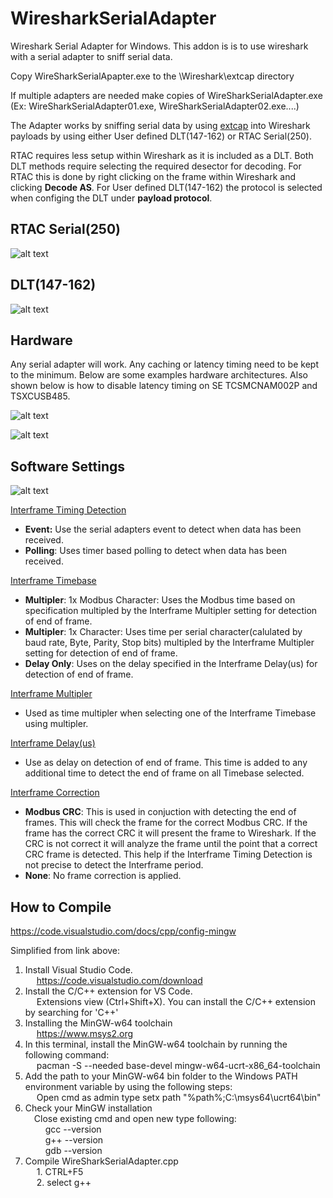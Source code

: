 # WiresharkSerialAdapter
Wireshark Serial Adapter for Windows.  This addon is is to use wireshark with a serial adapter to sniff serial data.

Copy WireSharkSerialApapter.exe to the \Wireshark\extcap directory

If multiple adapters are needed make copies of WireSharkSerialAdapter.exe (Ex:  WireSharkSerialAdapter01.exe, WireSharkSerialAdapter02.exe....) 


The Adapter works by sniffing serial data by using [extcap](https://www.wireshark.org/docs/man-pages/extcap.html) into Wireshark payloads by using either User defined DLT(147-162) or RTAC Serial(250).  

RTAC requires less setup within Wireshark as it is included as a DLT.  Both DLT methods require selecting the required desector for decoding.  For RTAC this is done by right clicking on the frame within Wireshark and clicking **Decode AS**.  For User defined DLT(147-162) the protocol is selected when configing the DLT under **payload protocol**.

## RTAC Serial(250)
![alt text](https://github.com/jzhvymetal/WiresharkSerialAdapter/blob/main/02_Wireshark%20Serial%20Adapter-Using%20RTAC%20Serial%20DLT.png)

## DLT(147-162)
![alt text](https://github.com/jzhvymetal/WiresharkSerialAdapter/blob/main/02_Wireshark%20Serial%20Adapter-Using%20User%20DLT.png)

## Hardware
Any serial adapter will work.  Any caching or latency timing need to be kept to the minimum.  Below are some examples hardware architectures.  Also shown below is how to disable latency timing on SE TCSMCNAM002P and TSXCUSB485.

![alt text](https://github.com/jzhvymetal/WiresharkSerialAdapter/blob/main/00_Wireshark%20Serial%20Adapter%20RS485%20HARDWARE.png)

![alt text](https://github.com/jzhvymetal/WiresharkSerialAdapter/blob/main/00A_Wireshark%20Serial%20Adapter%20RS485%20DISABLE%20LATENCY%20TIMER.png)

## Software Settings

![alt text](https://github.com/jzhvymetal/WiresharkSerialAdapter/blob/main/99_Wireshark%20Serial%20Adapter-Software%20Settings.png)

<ins>Interframe Timing Detection</ins>
- **Event:** Use the serial adapters event to detect when data has been received.
- **Polling**:  Uses timer based polling to detect when data has been received.

<ins>Interframe Timebase</ins>
- **Multipler**: 1x Modbus Character:  Uses the Modbus time based on specification multipled by the Interframe Multipler setting for detection of end of frame.
- **Multipler**: 1x Character:  Uses time per serial character(calulated by baud rate, Byte, Parity, Stop bits) multipled by the Interframe Multipler setting for detection of end of frame.
- **Delay Only**:  Uses on the delay specified in the Interframe Delay(us) for detection of end of frame.

<ins>Interframe Multipler</ins>
- Used as time multipler when selecting one of the Interframe Timebase using multipler.

<ins>Interframe Delay(us)</ins>
- Use as delay on detection of end of frame.  This time is added to any additional time to detect the end of frame on all Timebase selected.

<ins>Interframe Correction</ins>
- **Modbus CRC**:  This is used in conjuction with detecting the end of frames.  This will check the frame for the correct Modbus CRC.  If the frame has the correct CRC it will present the frame to Wireshark.   If the CRC is not correct it will analyze the frame until the point that a correct CRC frame is detected.  This help if the Interframe Timing Detection is not precise to detect the Interframe period.
- **None**:  No frame correction is applied.

## How to Compile
https://code.visualstudio.com/docs/cpp/config-mingw


Simplified from link above:
1.  Install Visual Studio Code.
 <br />&emsp; https://code.visualstudio.com/download
2.  Install the C/C++ extension for VS Code. 
<br />&emsp; Extensions view (Ctrl+Shift+X). You can install the C/C++ extension by searching for 'C++'
3.  Installing the MinGW-w64 toolchain
<br />&emsp; https://www.msys2.org
4.  In this terminal, install the MinGW-w64 toolchain by running the following command:
<br />&emsp; pacman -S --needed base-devel mingw-w64-ucrt-x86_64-toolchain
5.  Add the path to your MinGW-w64 bin folder to the Windows PATH environment variable by using the following steps:
<br />&emsp; Open cmd as admin type setx path "%path%;C:\msys64\ucrt64\bin"
6.  Check your MinGW installation
<br />&emsp;Close existing cmd and open new type following:
<br />&emsp;&emsp; gcc --version
<br />&emsp;&emsp; g++ --version
<br />&emsp;&emsp; gdb --version
8.   Compile WireSharkSerialAdapter.cpp
<br />&emsp; 1. CTRL+F5
<br />&emsp; 2. select g++






